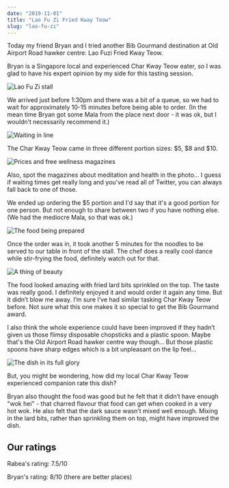 ```yaml
---
date: "2019-11-01"
title: "Lao Fu Zi Fried Kway Teow"
slug: "lao-fu-zi"
---
```


Today my friend Bryan and I tried another Bib Gourmand destination at Old Airport Road hawker centre: Lao Fuzi Fried Kway Teow.

Bryan is a Singapore local and experienced Char Kway Teow eater, so I was glad to have his expert opinion by my side for this tasting session.

![Lao Fu Zi stall](./images/lao-fu-frontal.jpg)

We arrived just before 1:30pm and there was a bit of a queue, so we had to wait for approximately 10-15 minutes before being able to order. (In the mean time Bryan got some Mala from the place next door - it was ok, but I wouldn’t necessarily recommend it.)

![Waiting in line](./images/lao-fu-queue.jpg)

The Char Kway Teow came in three different portion sizes: $5, $8 and $10.

![Prices and free wellness magazines](./images/lao-fu-prices.jpg)

Also, spot the magazines about meditation and health in the photo... I guess if waiting times get really long and you've read all of Twitter, you can always fall back to one of those.


We ended up ordering the $5 portion and I'd say that it's a good portion for one person. But not enough to share between two if you have nothing else. (We had the mediocre Mala, so that was ok.)

![The food being prepared](./images/lao-fu-prep.jpg)

Once the order was in, it took another 5 minutes for the noodles to be served to our table in front of the stall. The chef does a really cool dance while stir-frying the food, definitely watch out for that.

![A thing of beauty](./images/lao-fu-half-dish.jpg)

The food looked amazing with fried lard bits sprinkled on the top. The taste was really good. I definitely enjoyed it and would order it again any time. But it didn’t blow me away. I’m sure I’ve had similar tasking Char Kway Teow before. Not sure what this one makes it so special to get the Bib Gourmand award.

I also think the whole experience could have been improved if they hadn’t given us those flimsy disposable chopsticks and a plastic spoon. Maybe that's the Old Airport Road hawker centre way though... But those plastic spoons have sharp edges which is a bit unpleasant on the lip feel...

![The dish in its full glory](./images/lao-fu-full-dish.jpg)

But, you might be wondering, how did my local Char Kway Teow experienced companion rate this dish?

Bryan also thought the food was good but he felt that it didn’t have enough "wok hei" - that charred flavour that food can get when cooked in a very hot wok. He also felt that the dark sauce wasn’t mixed well enough. Mixing in the lard bits, rather than sprinkling them on top, might have improved the dish.

## Our ratings

Rabea's rating: 7.5/10

Bryan's rating: 8/10 (there are better places)
